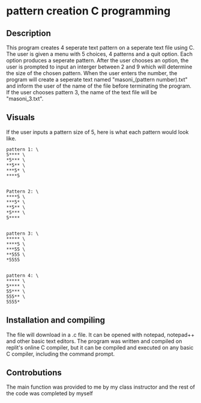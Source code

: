 # pattern creation C programming

## Description
This program creates 4 seperate text pattern on a seperate text file using C. The user is given a menu with 5 choices, 4 patterns and a quit option. Each option produces 
a seperate pattern. After the user chooses an option, the user is prompted to input an interger between 2 and 9 which will determine the size of the chosen pattern. When the user 
enters the number, the program will create a seperate text named "masoni_(pattern number).txt" and inform the user of the name of the file before terminating the program. 
If the user chooses pattern 3, the name of the text file will be "masoni_3.txt".

## Visuals
If the user inputs a pattern size of 5, here is what each pattern would look like.

```
pattern 1: \
5**** \
*5*** \
**5** \
***5* \
****5 


Pattern 2: \
****5 \
***5* \
**5** \
*5*** \ 
5**** 


pattern 3: \
***** \
****5 \
***55 \
**555 \
*5555 


pattern 4: \
***** \
5**** \
55*** \
555** \
5555* 
```
## Installation and compiling
The file will download in a .c file. It can be opened with notepad, notepad++ and other basic text editors. The program was written and compiled 
on replit's online C compiler, but it can be compiled and executed on any basic C compiler, including the command prompt.

## Controbutions 
The main function was provided to me by my class instructor and the rest of the code was completed by myself 

